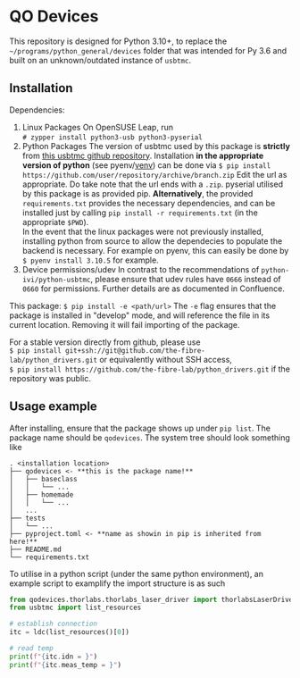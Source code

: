 # QO Devices
This repository is designed for Python 3.10+, to replace the `~/programs/python_general/devices` folder that was intended for Py 3.6 and built on an unknown/outdated instance of `usbtmc`.

## Installation
Dependencies:
1. Linux Packages
On OpenSUSE Leap, run  
```# zypper install python3-usb python3-pyserial```
2. Python Packages
The version of usbtmc used by this package is **strictly** from [this usbtmc github repository](https://github.com/python-ivi/python-usbtmc).
Installation **in the appropriate version of python** (see pyenv/[venv](https://packaging.python.org/en/latest/guides/installing-using-pip-and-virtual-environments/)) can be done via
```$ pip install https://github.com/user/repository/archive/branch.zip```
Edit the url as appropriate. Do take note that the url ends with a `.zip`.
pyserial utilised by this package is as provided pip.
**Alternatively**, the provided `requirements.txt` provides the necessary dependencies, and can be installed just by calling `pip install -r requirements.txt` (in the appropriate `$PWD`).  
In the event that the linux packages were not previously installed, installing python from source to allow the dependecies to populate the backend is necessary. For example on pyenv, this can easily be done by ```$ pyenv install 3.10.5``` for example.
3. Device permissions/udev
In contrast to the recommendations of `python-ivi/python-usbtmc`, please ensure that udev rules have `0666` instead of `0660` for permissions. Further details are as documented in Confluence.

This package:
```$ pip install -e <path/url>```
The `-e` flag ensures that the package is installed in "develop" mode, and will reference the file in its current location. Removing it will fail importing of the package.

For a stable version directly from github, please use  
```$ pip install git+ssh://git@github.com/the-fibre-lab/python_drivers.git``` or equivalently without SSH access,  
```$ pip install https://github.com/the-fibre-lab/python_drivers.git``` if the repository was public.

## Usage example
After installing, ensure that the package shows up under `pip list`. The package name should be `qodevices`.
The system tree should look something like
```
. <installation location>
├── qodevices <- **this is the package name!**
│   ├── baseclass
│   │   └── ...
│   ├── homemade
│   │   └── ...
│   ...
├── tests
│   └── ...
├── pyproject.toml <- **name as showin in pip is inherited from here!**
├── README.md
└── requirements.txt
```
To utilise in a python script (under the same python environment), an example script to examplify the import structure is as such
```python
from qodevices.thorlabs.thorlabs_laser_driver import thorlabsLaserDriver as ldc
from usbtmc import list_resources

# establish connection
itc = ldc(list_resources()[0])

# read temp
print(f"{itc.idn = }")
print(f"{itc.meas_temp = }")
```
